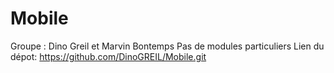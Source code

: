 # Mobile
Groupe : Dino Greil et Marvin Bontemps
Pas de modules particuliers
Lien du dépot:
https://github.com/DinoGREIL/Mobile.git
